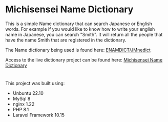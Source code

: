 

# Michisensei Name Dictionary

This is a simple Name dictionary that can search Japanese or English words. For example if you would like to know how to write your english name in Japanese, you can search "Smith". It will return all the people that have the name Smith that are registered in the dictionary.

The Name dictionary being used is found here: [ENAMDICT/JMnedict](http://www.edrdg.org/enamdict/enamdict_doc.html)

Access to the live dictionary project can be found here: [Michisensei Name Dictionary](https://michisensei.com)

#

This project was built using:
- Unbuntu 22.10
- MySql 8
- nginx 1.22
- PHP 8.1
- Laravel Framework 10.15